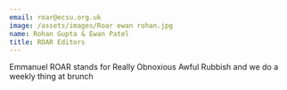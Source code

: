 ```yaml
---
email: roar@ecsu.org.uk
image: /assets/images/Roar ewan rohan.jpg
name: Rohan Gupta & Ewan Patel
title: ROAR Editors
---
```


Emmanuel ROAR stands for Really Obnoxious Awful Rubbish and we do a weekly thing at brunch